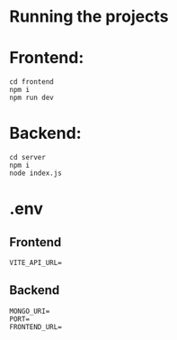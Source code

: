 # Running the projects

# Frontend:

```
cd frontend
npm i
npm run dev
```

# Backend:

```
cd server
npm i
node index.js
```

# .env 

## Frontend
```
VITE_API_URL=
```

## Backend
```
MONGO_URI=
PORT=
FRONTEND_URL=
```